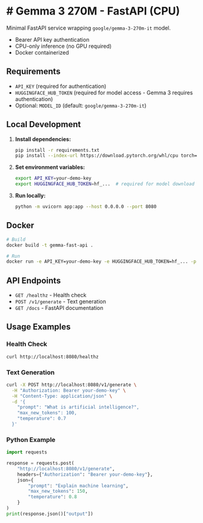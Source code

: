 # # Gemma 3 270M - FastAPI (CPU)

Minimal FastAPI service wrapping `google/gemma-3-270m-it` model.

- Bearer API key authentication
- CPU-only inference (no GPU required)
- Docker containerized

## Requirements

- `API_KEY` (required for authentication)
- `HUGGINGFACE_HUB_TOKEN` (required for model access - Gemma 3 requires authentication)
- Optional: `MODEL_ID` (default: `google/gemma-3-270m-it`)

## Local Development

1. **Install dependencies:**

   ```bash
   pip install -r requirements.txt
   pip install --index-url https://download.pytorch.org/whl/cpu torch==2.8.0
   ```

2. **Set environment variables:**

   ```bash
   export API_KEY=your-demo-key
   export HUGGINGFACE_HUB_TOKEN=hf_...  # required for model download
   ```

3. **Run locally:**

   ```bash
   python -m uvicorn app:app --host 0.0.0.0 --port 8080
   ```

## Docker

```bash
# Build
docker build -t gemma-fast-api .

# Run
docker run -e API_KEY=your-demo-key -e HUGGINGFACE_HUB_TOKEN=hf_... -p 8080:8080 gemma-fast-api
```

## API Endpoints

- `GET /healthz` - Health check
- `POST /v1/generate` - Text generation
- `GET /docs` - FastAPI documentation

## Usage Examples

### Health Check

```bash
curl http://localhost:8080/healthz
```

### Text Generation

```bash
curl -X POST http://localhost:8080/v1/generate \
  -H "Authorization: Bearer your-demo-key" \
  -H "Content-Type: application/json" \
  -d '{
    "prompt": "What is artificial intelligence?",
    "max_new_tokens": 100,
    "temperature": 0.7
  }'
```

### Python Example

```python
import requests

response = requests.post(
    "http://localhost:8080/v1/generate",
    headers={"Authorization": "Bearer your-demo-key"},
    json={
        "prompt": "Explain machine learning",
        "max_new_tokens": 150,
        "temperature": 0.8
    }
)
print(response.json()["output"])
```
